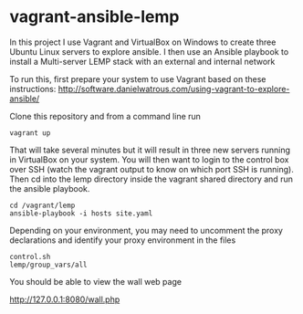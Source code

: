 vagrant-ansible-lemp
====================

In this project I use Vagrant and VirtualBox on Windows to create three Ubuntu Linux servers to explore ansible. I then use an Ansible playbook to install a Multi-server LEMP stack with an external and internal network

To run this, first prepare your system to use Vagrant based on these instructions:
http://software.danielwatrous.com/using-vagrant-to-explore-ansible/

Clone this repository and from a command line run

```
vagrant up
```

That will take several minutes but it will result in three new servers running in VirtualBox on your system. You will then want to login to the control box over SSH (watch the vagrant output to know on which port SSH is running). Then cd into the lemp directory inside the vagrant shared directory and run the ansible playbook.

```
cd /vagrant/lemp
ansible-playbook -i hosts site.yaml
```

Depending on your environment, you may need to uncomment the proxy declarations and identify your proxy environment in the files

```
control.sh
lemp/group_vars/all
```

You should be able to view the wall web page

http://127.0.0.1:8080/wall.php